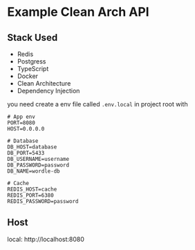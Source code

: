 # Example Clean Arch API
## Stack Used
* Redis
* Postgress
* TypeScript
* Docker
* Clean Architecture
* Dependency Injection

you need create a env file called `.env.local` in project root with
```
# App env
PORT=8080
HOST=0.0.0.0

# Database
DB_HOST=database
DB_PORT=5433
DB_USERNAME=username
DB_PASSWORD=password
DB_NAME=wordle-db

# Cache
REDIS_HOST=cache
REDIS_PORT=6380
REDIS_PASSWORD=password
```

## Host

local: http://localhost:8080

